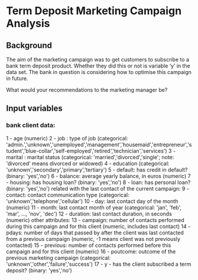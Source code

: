 # Term Deposit Marketing Campaign Analysis

## Background
The aim of the marketing campaign was to get customers to subscribe to a bank term deposit product. Whether they did this or not is variable ‘y’ in the data set.
The bank in question is considering how to optimise this campaign in future. 

What would your recommendations to the marketing manager be? 

## Input variables
### bank client data:
1 - age (numeric)
2 - job : type of job (categorical: 'admin.','unknown','unemployed','management','housemaid','entrepreneur','student','blue-collar','self-employed','retired','technician','services')
3 - marital : marital status (categorical: 'married','divorced','single'; note: 'divorced' means divorced or widowed)
4 - education (categorical: 'unknown','secondary','primary','tertiary')
5 - default: has credit in default? (binary: 'yes','no')
6 - balance: average yearly balance, in euros (numeric)
7 - housing: has housing loan? (binary: 'yes','no')
8 - loan: has personal loan? (binary: 'yes','no') related with the last contact of the current campaign:
9 - contact: contact communication type (categorical: 'unknown','telephone','cellular')
10 - day: last contact day of the month (numeric)
11 - month: last contact month of year (categorical: 'jan', 'feb', 'mar', ..., 'nov', 'dec')
12 - duration: last contact duration, in seconds (numeric) other attributes:
13 - campaign: number of contacts performed during this campaign and for this client (numeric, includes last contact)
14 - pdays: number of days that passed by after the client was last contacted from a previous campaign (numeric, -1 means client was not previously contacted)
15 - previous: number of contacts performed before this campaign and for this client (numeric)
16 - poutcome: outcome of the previous marketing campaign (categorical: 'unknown','other','failure','success')
17 - y - has the client subscribed a term deposit? (binary: 'yes','no')
